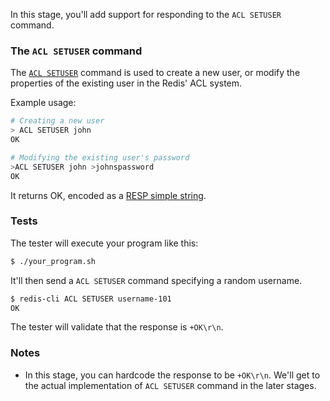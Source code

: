 In this stage, you'll add support for responding to the `ACL SETUSER` command.

### The `ACL SETUSER` command

The [`ACL SETUSER`](https://redis.io/docs/latest/commands/acl-setuser/) command is used to create a new user, or modify the properties of the existing user in the Redis' ACL system.

Example usage:

```bash
# Creating a new user
> ACL SETUSER john
OK

# Modifying the existing user's password
>ACL SETUSER john >johnspassword
OK
```

It returns OK, encoded as a [RESP simple string](https://redis.io/docs/latest/develop/reference/protocol-spec/#simple-strings).

### Tests

The tester will execute your program like this:

```bash
$ ./your_program.sh
```

It'll then send a `ACL SETUSER` command specifying a random username.

```bash
$ redis-cli ACL SETUSER username-101 
OK
```

The tester will validate that the response is `+OK\r\n`.

### Notes

- In this stage, you can hardcode the response to be `+OK\r\n`. We'll get to the actual implementation of `ACL SETUSER` command in the later stages.